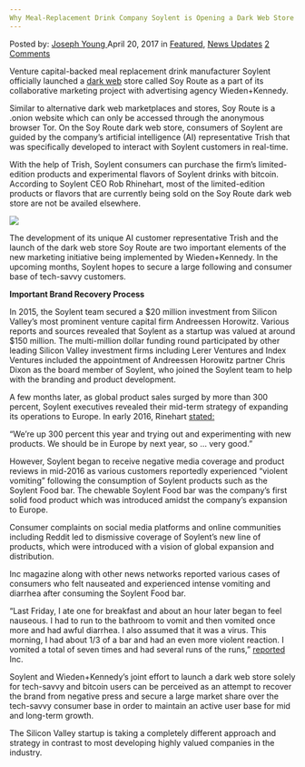 ```yaml
---
Why Meal-Replacement Drink Company Soylent​ is Opening a Dark Web Store
---
```

<article class="post-listing post-19291 post type-post status-publish format-standard has-post-thumbnail hentry category-deepdot-news category-news-updates tag-company tag-dark tag-drink tag-mealreplacement tag-opening tag-soylent tag-store tag-web">
    <div class="post-inner">
    <p class="post-meta">
    <span>Posted by: <a href="https://www.deepdotweb.com/author/josephyoung/" title="">Joseph Young </a></span>
    <span>April 20, 2017</span>
    <span>in <a href="https://www.deepdotweb.com/category/deepdot-news/" rel="category tag">Featured</a>, <a href="https://www.deepdotweb.com/category/news-updates/" rel="category tag">News Updates</a></span>
    <span><a href="https://www.deepdotweb.com/2017/04/20/why-meal-replacement-drink-company/#comments">2 Comments</a></span>
    </p>
    <div class="clear"></div>
    <div class="entry">
    <p>Venture capital-backed meal replacement drink manufacturer Soylent officially launched a <a href="https://www.deepdotweb.com/2017/03/28/majority-web-users-not-willing-trade-privacy-discounts-benefits/">dark web</a> store called Soy Route as a part of its collaborative marketing project with advertising agency Wieden+Kennedy.</p>
    <p>Similar to alternative dark web marketplaces and stores, Soy Route is a .onion website which can only be accessed through the anonymous browser Tor. On the Soy Route dark web store, consumers of Soylent are guided by the company’s artificial intelligence (AI) representative Trish that was specifically developed to interact with Soylent customers in real-time.</p>
    <p>With the help of Trish, Soylent consumers can purchase the firm’s limited-edition products and experimental flavors of Soylent drinks with bitcoin. According to Soylent CEO Rob Rhinehart, most of the limited-edition products or flavors that are currently being sold on the Soy Route dark web store are not be availed elsewhere.</p>
    <p><img class="wp-image-19301 aligncenter" src="https://www.deepdotweb.com/wp-content/uploads/2017/04/word-image-81.png" srcset="https://www.deepdotweb.com/wp-content/uploads/2017/04/word-image-81.png 650w, https://www.deepdotweb.com/wp-content/uploads/2017/04/word-image-81-300x231.png 300w" sizes="(max-width: 650px) 100vw, 650px" /></p>
    <p>The development of its unique AI customer representative Trish and the launch of the dark web store Soy Route are two important elements of the new marketing initiative being implemented by Wieden+Kennedy. In the upcoming months, Soylent hopes to secure a large following and consumer base of tech-savvy customers.</p>
    <p><strong>Important Brand Recovery Process</strong></p>
    <p>In 2015, the Soylent team secured a $20 million investment from Silicon Valley’s most prominent venture capital firm Andreessen Horowitz. Various reports and sources revealed that Soylent as a startup was valued at around $150 million. The multi-million dollar funding round participated by other leading Silicon Valley investment firms including Lerer Ventures and Index Ventures included the appointment of Andreessen Horowitz partner Chris Dixon as the board member of Soylent, who joined the Soylent team to help with the branding and product development.</p>
    <p>A few months later, as global product sales surged by more than 300 percent, Soylent executives revealed their mid-term strategy of expanding its operations to Europe. In early 2016, Rinehart <a href="https://www.bloomberg.com/news/articles/2016-01-15/with-soylent-sales-up-300-percent-its-founders-have-eyes-on-europe">stated:</a></p>
    <p>“We&#8217;re up 300 percent this year and trying out and experimenting with new products. We should be in Europe by next year, so &#8230; very good.”</p>
    <p>However, Soylent began to receive negative media coverage and product reviews in mid-2016 as various customers reportedly experienced “violent vomiting” following the consumption of Soylent products such as the Soylent Food bar. The chewable Soylent Food bar was the company’s first solid food product which was introduced amidst the company’s expansion to Europe.</p>
    <p>Consumer complaints on social media platforms and online communities including Reddit led to dismissive coverage of Soylent’s new line of products, which were introduced with a vision of global expansion and distribution.</p>
    <p>Inc magazine along with other news networks reported various cases of consumers who felt nauseated and experienced intense vomiting and diarrhea after consuming the Soylent Food bar.</p>
    <p>&#8220;Last Friday, I ate one for breakfast and about an hour later began to feel nauseous. I had to run to the bathroom to vomit and then vomited once more and had awful diarrhea. I also assumed that it was a virus. This morning, I had about 1/3 of a bar and had an even more violent reaction. I vomited a total of seven times and had several runs of the runs,” <a href="http://www.inc.com/will-yakowicz/customers-violent-vomiting-soylent-food-bar.html">reported</a> Inc.</p>
    <p>Soylent and Wieden+Kennedy’s joint effort to launch a dark web store solely for tech-savvy and bitcoin users can be perceived as an attempt to recover the brand from negative press and secure a large market share over the tech-savvy consumer base in order to maintain an active user base for mid and long-term growth.</p>
    <p>The Silicon Valley startup is taking a completely different approach and strategy in contrast to most developing highly valued companies in the industry.</p>
    </div>
    <span style="display:none"><a href="https://www.deepdotweb.com/tag/company/" rel="tag">company</a> <a href="https://www.deepdotweb.com/tag/dark/" rel="tag">dark</a> <a href="https://www.deepdotweb.com/tag/drink/" rel="tag">drink</a> <a href="https://www.deepdotweb.com/tag/mealreplacement/" rel="tag">mealreplacement</a> <a href="https://www.deepdotweb.com/tag/opening/" rel="tag">opening</a> <a href="https://www.deepdotweb.com/tag/soylent/" rel="tag">soylent</a> <a href="https://www.deepdotweb.com/tag/store/" rel="tag">store</a> <a href="https://www.deepdotweb.com/tag/web/" rel="tag">web</a></span> <span style="display:none" class="updated">2017-04-20</span>
    <div style="display:none" class="vcard author" itemprop="author" itemscope itemtype="http://schema.org/Person"><strong class="fn" itemprop="name"><a href="https://www.deepdotweb.com/author/josephyoung/" title="Posts by Joseph Young" rel="author">Joseph Young</a></strong></div>
    </div>
</article>


